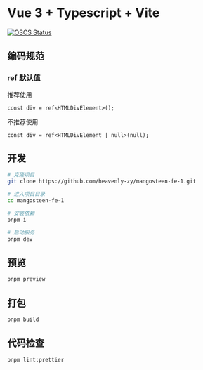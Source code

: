 # Vue 3 + Typescript + Vite

[![OSCS Status](https://www.oscs1024.com/platform/badge/heavenly-zy/mangosteen-fe-1.svg?size=small)](https://www.oscs1024.com/project/heavenly-zy/mangosteen-fe-1?ref=badge_small)

## 编码规范

### ref 默认值

推荐使用

```tsx
const div = ref<HTMLDivElement>();
```

不推荐使用

```tsx
const div = ref<HTMLDivElement | null>(null);
```

## 开发

```bash
# 克隆项目
git clone https://github.com/heavenly-zy/mangosteen-fe-1.git

# 进入项目目录
cd mangosteen-fe-1

# 安装依赖
pnpm i

# 启动服务
pnpm dev
```

## 预览

```bash
pnpm preview
```

## 打包

```bash
pnpm build
```

## 代码检查

```bash
pnpm lint:prettier
```
